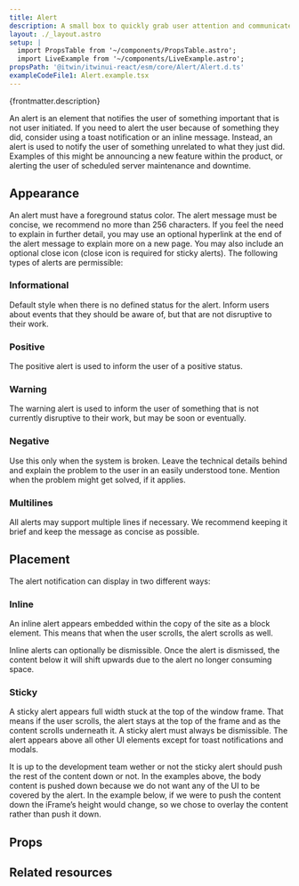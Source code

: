 ```yaml
---
title: Alert
description: A small box to quickly grab user attention and communicate a brief message
layout: ./_layout.astro
setup: |
  import PropsTable from '~/components/PropsTable.astro';
  import LiveExample from '~/components/LiveExample.astro';
propsPath: '@itwin/itwinui-react/esm/core/Alert/Alert.d.ts'
exampleCodeFile1: Alert.example.tsx
---
```


<p>{frontmatter.description}</p>

<LiveExample src={frontmatter.exampleCodeFile1} />

An alert is an element that notifies the user of something important that is not user initiated. If you need to alert the user because of something they did, consider using a toast notification or an inline message. Instead, an alert is used to notify the user of something unrelated to what they just did. Examples of this might be announcing a new feature within the product, or alerting the user of scheduled server maintenance and downtime.

## Appearance

An alert must have a foreground status color. The alert message must be concise, we recommend no more than 256 characters. If you feel the need to explain in further detail, you may use an optional hyperlink at the end of the alert message to explain more on a new page. You may also include an optional close icon (close icon is required for sticky alerts). The following types of alerts are permissible:

### Informational
Default style when there is no defined status for the alert. Inform users about events that they should be aware of, but that are not disruptive to their work.

### Positive
The positive alert is used to inform the user of a positive status.

### Warning
The warning alert is used to inform the user of something that is not currently disruptive to their work, but may be soon or eventually.

### Negative
Use this only when the system is broken. Leave the technical details behind and explain the problem to the user in an easily understood tone. Mention when the problem might get solved, if it applies.

### Multilines
All alerts may support multiple lines if necessary. We recommend keeping it brief and keep the message as concise as possible.

## Placement

The alert notification can display in two different ways:

### Inline
An inline alert appears embedded within the copy of the site as a block element. This means that when the user scrolls, the alert scrolls as well.

Inline alerts can optionally be dismissible. Once the alert is dismissed, the content below it will shift upwards due to the alert no longer consuming space.

### Sticky
A sticky alert appears full width stuck at the top of the window frame. That means if the user scrolls, the alert stays at the top of the frame and as the content scrolls underneath it. A sticky alert must always be dismissible. The alert appears above all other UI elements except for toast notifications and modals.

It is up to the development team wether or not the sticky alert should push the rest of the content down or not. In the examples above, the body content is pushed down because we do not want any of the UI to be covered by the alert. In the example below, if we were to push the content down the iFrame’s height would change, so we chose to overlay the content rather than push it down.

## Props

<PropsTable path={frontmatter.propsPath} />

## Related resources

